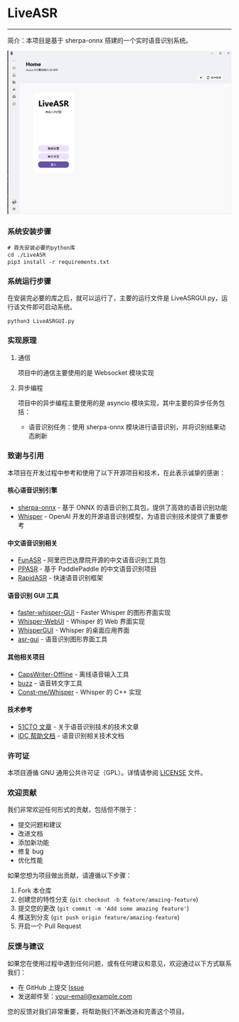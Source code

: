 # LiveASR

----

简介：本项目是基于 sherpa-onnx 搭建的一个实时语音识别系统。

<p align="center">
  <img src="assets/main_window.png" alt="主窗口界面" width="800">
</p>

### 系统安装步骤

```shell
# 首先安装必要的python库
cd ./LiveASR
pip3 install -r requirements.txt
```

### 系统运行步骤

在安装完必要的库之后，就可以运行了，主要的运行文件是 LiveASRGUI.py，运行该文件即可启动系统。

```shell
python3 LiveASRGUI.py
```


### 实现原理

1. 通信

   项目中的通信主要使用的是 Websocket 模块实现

2. 异步编程

   项目中的异步编程主要使用的是 asyncio 模块实现，其中主要的异步任务包括：

   - 语音识别任务：使用 sherpa-onnx 模块进行语音识别，并将识别结果动态刷新

### 致谢与引用

本项目在开发过程中参考和使用了以下开源项目和技术，在此表示诚挚的感谢：

#### 核心语音识别引擎
- [sherpa-onnx](https://github.com/k2-fsa/sherpa-onnx) - 基于 ONNX 的语音识别工具包，提供了高效的语音识别功能
- [Whisper](https://github.com/openai/whisper) - OpenAI 开发的开源语音识别模型，为语音识别技术提供了重要参考

#### 中文语音识别相关
- [FunASR](https://github.com/modelscope/FunASR) - 阿里巴巴达摩院开源的中文语音识别工具包
- [PPASR](https://github.com/yeyupiaoling/PPASR) - 基于 PaddlePaddle 的中文语音识别项目
- [RapidASR](https://github.com/RapidAI/RapidASR) - 快速语音识别框架

#### 语音识别 GUI 工具
- [faster-whisper-GUI](https://github.com/CheshireCC/faster-whisper-GUI) - Faster Whisper 的图形界面实现
- [Whisper-WebUI](https://github.com/jhj0517/Whisper-WebUI) - Whisper 的 Web 界面实现
- [WhisperGUI](https://github.com/ADT109119/WhisperGUI) - Whisper 的桌面应用界面
- [asr-gui](https://github.com/farhadcuber/asr-gui) - 语音识别图形界面工具

#### 其他相关项目
- [CapsWriter-Offline](https://github.com/HaujetZhao/CapsWriter-Offline) - 离线语音输入工具
- [buzz](https://github.com/chidiwilliams/buzz) - 语音转文字工具
- [Const-me/Whisper](https://github.com/Const-me/Whisper) - Whisper 的 C++ 实现

#### 技术参考
- [51CTO 文章](https://www.51cto.com/article/778871.html) - 关于语音识别技术的技术文章
- [IDC 帮助文档](https://www.idc.net/help/414963/) - 语音识别相关技术文档

### 许可证

本项目遵循 GNU 通用公共许可证（GPL）。详情请参阅 [LICENSE](LICENSE) 文件。

### 欢迎贡献

我们非常欢迎任何形式的贡献，包括但不限于：

- 提交问题和建议
- 改进文档
- 添加新功能
- 修复 bug
- 优化性能

如果您想为项目做出贡献，请遵循以下步骤：

1. Fork 本仓库
2. 创建您的特性分支 (`git checkout -b feature/amazing-feature`)
3. 提交您的更改 (`git commit -m 'Add some amazing feature'`)
4. 推送到分支 (`git push origin feature/amazing-feature`)
5. 开启一个 Pull Request

### 反馈与建议

如果您在使用过程中遇到任何问题，或有任何建议和意见，欢迎通过以下方式联系我们：

- 在 GitHub 上提交 [Issue](https://github.com/yourusername/LiveASR/issues)
- 发送邮件至：your-email@example.com

您的反馈对我们非常重要，将帮助我们不断改进和完善这个项目。

